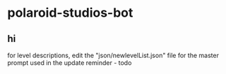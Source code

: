 # polaroid-studios-bot
## hi
for level descriptions, edit the "json/newlevelList.json" file
for the master prompt used in the update reminder - todo
